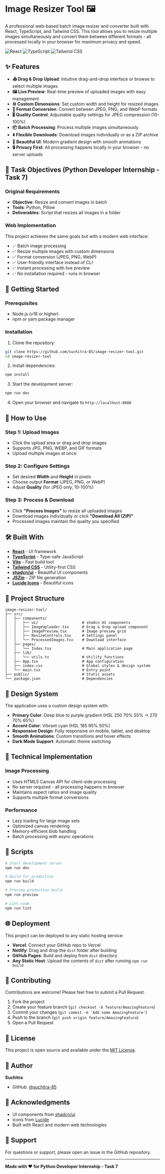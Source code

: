 # Image Resizer Tool 🖼️

A professional web-based batch image resizer and converter built with React, TypeScript, and Tailwind CSS. This tool allows you to resize multiple images simultaneously and convert them between different formats - all processed locally in your browser for maximum privacy and speed.

![React](https://img.shields.io/badge/React-18.3.1-61DAFB?style=flat-square&logo=react)
![TypeScript](https://img.shields.io/badge/TypeScript-5.x-3178C6?style=flat-square&logo=typescript)
![Tailwind CSS](https://img.shields.io/badge/Tailwind-3.x-06B6D4?style=flat-square&logo=tailwindcss)

## ✨ Features

- **📤 Drag & Drop Upload**: Intuitive drag-and-drop interface or browse to select multiple images
- **🖼️ Live Preview**: Real-time preview of uploaded images with easy management
- **⚙️ Custom Dimensions**: Set custom width and height for resized images
- **🔄 Format Conversion**: Convert between JPEG, PNG, and WebP formats
- **🎚️ Quality Control**: Adjustable quality settings for JPEG compression (10-100%)
- **📦 Batch Processing**: Process multiple images simultaneously
- **⬇️ Flexible Downloads**: Download images individually or as a ZIP archive
- **🎨 Beautiful UI**: Modern gradient design with smooth animations
- **🔒 Privacy First**: All processing happens locally in your browser - no server uploads

## 🎯 Task Objectives (Python Developer Internship - Task 7)

### Original Requirements
- **Objective**: Resize and convert images in batch
- **Tools**: Python, Pillow
- **Deliverables**: Script that resizes all images in a folder

### Web Implementation
This project achieves the same goals but with a modern web interface:
- ✅ Batch image processing
- ✅ Resize multiple images with custom dimensions
- ✅ Format conversion (JPEG, PNG, WebP)
- ✅ User-friendly interface instead of CLI
- ✅ Instant processing with live preview
- ✅ No installation required - runs in browser

## 🚀 Getting Started

### Prerequisites

- Node.js (v18 or higher)
- npm or yarn package manager

### Installation

1. Clone the repository:
```bash
git clone https://github.com/suchitra-85/image-resizer-tool.git
cd image-resizer-tool
```

2. Install dependencies:
```bash
npm install
```

3. Start the development server:
```bash
npm run dev
```

4. Open your browser and navigate to `http://localhost:8080`

## 📖 How to Use

### Step 1: Upload Images
- Click the upload area or drag and drop images
- Supports JPG, PNG, WEBP, and GIF formats
- Upload multiple images at once

### Step 2: Configure Settings
- Set desired **Width** and **Height** in pixels
- Choose output **Format** (JPEG, PNG, or WebP)
- Adjust **Quality** (for JPEG only, 10-100%)

### Step 3: Process & Download
- Click **"Process Images"** to resize all uploaded images
- Download images individually or click **"Download All (ZIP)"**
- Processed images maintain the quality you specified

## 🛠️ Built With

- **[React](https://react.dev/)** - UI framework
- **[TypeScript](https://www.typescriptlang.org/)** - Type-safe JavaScript
- **[Vite](https://vitejs.dev/)** - Fast build tool
- **[Tailwind CSS](https://tailwindcss.com/)** - Utility-first CSS
- **[shadcn/ui](https://ui.shadcn.com/)** - Beautiful UI components
- **[JSZip](https://stuk.github.io/jszip/)** - ZIP file generation
- **[Lucide Icons](https://lucide.dev/)** - Beautiful icons

## 📁 Project Structure

```
image-resizer-tool/
├── src/
│   ├── components/
│   │   ├── ui/                    # shadcn UI components
│   │   ├── ImageUploader.tsx      # Drag & drop upload component
│   │   ├── ImagePreview.tsx       # Image preview grid
│   │   ├── ResizeControls.tsx     # Settings panel
│   │   └── ProcessedImages.tsx    # Download interface
│   ├── pages/
│   │   └── Index.tsx              # Main application page
│   ├── lib/
│   │   └── utils.ts               # Utility functions
│   ├── App.tsx                    # App configuration
│   ├── index.css                  # Global styles & design system
│   └── main.tsx                   # Entry point
├── public/                        # Static assets
└── package.json                   # Dependencies
```

## 🎨 Design System

The application uses a custom design system with:
- **Primary Color**: Deep blue to purple gradient (HSL 250 70% 55% → 270 70% 65%)
- **Accent Color**: Vibrant cyan (HSL 185 95% 50%)
- **Responsive Design**: Fully responsive on mobile, tablet, and desktop
- **Smooth Animations**: Custom transitions and hover effects
- **Dark Mode Support**: Automatic theme switching

## 🔧 Technical Implementation

### Image Processing
- Uses HTML5 Canvas API for client-side processing
- No server required - all processing happens in browser
- Maintains aspect ratios and image quality
- Supports multiple format conversions

### Performance
- Lazy loading for large image sets
- Optimized canvas rendering
- Memory-efficient blob handling
- Batch processing with async operations

## 📝 Scripts

```bash
# Start development server
npm run dev

# Build for production
npm run build

# Preview production build
npm run preview

# Lint code
npm run lint
```

## 🌐 Deployment

This project can be deployed to any static hosting service:

- **Vercel**: Connect your GitHub repo to Vercel
- **Netlify**: Drag and drop the `dist` folder after building
- **GitHub Pages**: Build and deploy from `dist` directory
- **Any Static Host**: Upload the contents of `dist` after running `npm run build`

## 🤝 Contributing

Contributions are welcome! Please feel free to submit a Pull Request.

1. Fork the project
2. Create your feature branch (`git checkout -b feature/AmazingFeature`)
3. Commit your changes (`git commit -m 'Add some AmazingFeature'`)
4. Push to the branch (`git push origin feature/AmazingFeature`)
5. Open a Pull Request

## 📄 License

This project is open source and available under the [MIT License](LICENSE).

## 👤 Author

**Suchitra**
- GitHub: [@suchitra-85](https://github.com/suchitra-85)

## 🙏 Acknowledgments

- UI components from [shadcn/ui](https://ui.shadcn.com/)
- Icons from [Lucide](https://lucide.dev/)
- Built with React and modern web technologies

## 📧 Support

For questions or support, please open an issue in the GitHub repository.

---

**Made with ❤️ for Python Developer Internship - Task 7**
